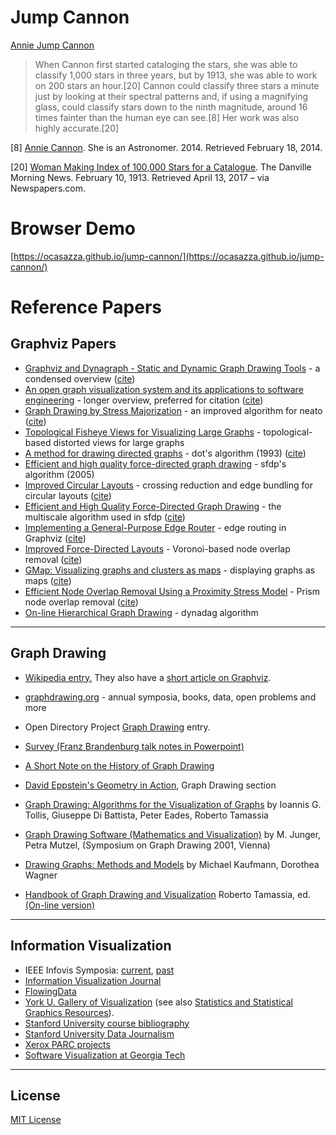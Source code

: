 # Jump Cannon

[Annie Jump Cannon](https://en.wikipedia.org/wiki/Annie_Jump_Cannon)

> When Cannon first started cataloging the stars, she was able to classify 1,000 stars in three years, but by 1913, she was able to work on 200 stars an hour.[20] Cannon could classify three stars a minute just by looking at their spectral patterns and, if using a magnifying glass, could classify stars down to the ninth magnitude, around 16 times fainter than the human eye can see.[8] Her work was also highly accurate.[20]

[8]  [Annie Cannon](https://www.sheisanastronomer.org/index.php/history/annie-cannon). She is an Astronomer. 2014. Retrieved February 18, 2014.

[20] [Woman Making Index of 100,000 Stars for a Catalogue](https://www.newspapers.com/article/the-danville-news/10248290/). The Danville Morning News. February 10, 1913. Retrieved April 13, 2017 – via Newspapers.com.

# Browser Demo
[https://ocasazza.github.io/jump-cannon/](https://ocasazza.github.io/jump-cannon/)

# Reference Papers
## Graphviz Papers
- [Graphviz and Dynagraph - Static and Dynamic Graph Drawing Tools](https://graphviz.org/documentation/EGKNW03.pdf) - a condensed overview ([cite](https://citeseerx.ist.psu.edu/viewdoc/summary?doi=10.1.1.96.3776))
- [An open graph visualization system and its applications to software engineering](https://graphviz.org/documentation/GN99.pdf) - longer overview, preferred for citation ([cite](http://citeseerx.ist.psu.edu/viewdoc/summary?doi=10.1.1.106.5621))
- [Graph Drawing by Stress Majorization](https://graphviz.org/documentation/GKN04.pdf) - an improved algorithm for neato ([cite](https://link.springer.com/chapter/10.1007/978-3-540-31843-9_25))
- [Topological Fisheye Views for Visualizing Large Graphs](https://graphviz.org/documentation/GKN04a.pdf) - topological-based distorted views for large graphs
- [A method for drawing directed graphs](https://graphviz.org/documentation/TSE93.pdf) - dot's algorithm (1993) ([cite](http://citeseerx.ist.psu.edu/viewdoc/summary?doi=10.1.1.3.8982))
- [Efficient and high quality force-directed graph drawing](http://yifanhu.net/PUB/graph_draw.pdf) - sfdp's algorithm (2005)
- [Improved Circular Layouts](https://graphviz.org/documentation/GK06.pdf) - crossing reduction and edge bundling for circular layouts ([cite](https://link.springer.com/chapter/10.1007/978-3-540-70904-6_37))
- [Efficient and High Quality Force-Directed Graph Drawing](https://graphviz.org/documentation/Hu05.pdf) - the multiscale algorithm used in sfdp ([cite](http://yifanhu.net/PUB/graph_draw.pdf))
- [Implementing a General-Purpose Edge Router](https://graphviz.org/documentation/DGKN97.pdf) - edge routing in Graphviz ([cite](https://link.springer.com/chapter/10.1007/3-540-63938-1_68))
- [Improved Force-Directed Layouts](https://graphviz.org/documentation/GN98.pdf) - Voronoi-based node overlap removal ([cite](https://link.springer.com/chapter/10.1007/3-540-37623-2_28))
- [GMap: Visualizing graphs and clusters as maps](https://graphviz.org/documentation/GHK09.pdf) - displaying graphs as maps ([cite](http://citeseerx.ist.psu.edu/viewdoc/summary?doi=10.1.1.154.8753))
- [Efficient Node Overlap Removal Using a Proximity Stress Model](https://graphviz.org/documentation/GH10.pdf) - Prism node overlap removal ([cite](https://link.springer.com/chapter/10.1007/978-3-642-00219-9_20))
- [On-line Hierarchical Graph Drawing](https://graphviz.org/documentation/NW01.pdf) - dynadag algorithm

---------------

## Graph Drawing
- [Wikipedia entry.](http://en.wikipedia.org/wiki/Graph_drawing) They also have a [short article on Graphviz](http://en.wikipedia.org/wiki/Graphviz).
- [graphdrawing.org](http://www.graphdrawing.org/index.html) - annual symposia, books, data, open problems and more

-   Open Directory Project [Graph Drawing](http://dmoztools.net/Science/Math/Combinatorics/Software/Graph_Drawing/) entry.
- [Survey (Franz Brandenburg talk notes in Powerpoint)](http://www.csse.monash.edu.au/~gfarr/research/GraphDrawing02-Mel.ppt)
- [A Short Note on the History of Graph Drawing](https://www.merl.com/publications/TR2001-49)
- [David Eppstein's Geometry in Action](http://www.ics.uci.edu/~eppstein/gina/gdraw.html), Graph Drawing section
- [Graph Drawing: Algorithms for the Visualization of Graphs](http://www.amazon.com/exec/obidos/tg/detail/-/0133016153/qid=1089229182/sr=8-1/ref=sr_8_xs_ap_i1_xgl14/103-2475216-1750235?v=glance&s=books&n=507846) by Ioannis G. Tollis, Giuseppe Di Battista, Peter Eades, Roberto Tamassia
- [Graph Drawing Software (Mathematics and Visualization)](http://www.amazon.com/exec/obidos/tg/detail/-/3540008810/qid=1089229286/sr=1-3/ref=sr_1_3/103-2475216-1750235?v=glance&s=books) by M. Junger, Petra Mutzel, (Symposium on Graph Drawing 2001, Vienna)
- [Drawing Graphs: Methods and Models](http://www.amazon.com/exec/obidos/tg/detail/-/3540420622/qid=1089229286/sr=1-8/ref=sr_1_8/103-2475216-1750235?v=glance&s=books) by Michael Kaufmann, Dorothea Wagner
- [Handbook of Graph Drawing and Visualization](http://www.amazon.com/Handbook-Visualization-Discrete-Mathematics-Applications/dp/1584884126%3FSubscriptionId%3DAKIAILSHYYTFIVPWUY6Q%26tag%3Dduckduckgo-d-20%26linkCode%3Dxm2%26camp%3D2025%26creative%3D165953%26creativeASIN%3D1584884126) Roberto Tamassia, ed. [(On-line version)](http://cs.brown.edu/people/rtamassi/gdhandbook/)
--- 
## Information Visualization
-   IEEE Infovis Symposia: [current](http://vis.computer.org/), [past](http://www.infovis.org/)
-   [Information Visualization Journal](http://www.palgrave-journals.com/ivs/)
-   [FlowingData](http://flowingdata.com/)
-   [York U. Gallery of Visualization](http://www.datavis.ca/gallery/index.php) (see also [Statistics and Statistical Graphics Resources](http://euclid.psych.yorku.ca/SCS/StatResource.html)).
-   [Stanford University course bibliography](http://graphics.stanford.edu/courses/cs348c-96-fall/resources.html)
-   [Stanford University Data Journalism](http://datajournalism.stanford.edu/)
-   [Xerox PARC projects](http://www2.parc.com/istl/projects/uir/projects/ii.html)
-   [Software Visualization at Georgia Tech](http://www.gvu.gatech.edu/)

---

## License

[MIT License](LICENSE)
